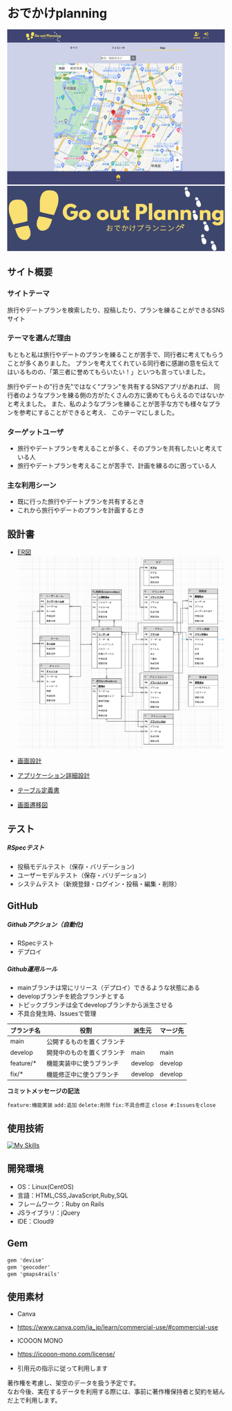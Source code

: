 # おでかけplanning
![Top画像](app/assets/images/top.png)
![ロゴ](app/assets/images/go_out_planning_header_logo.jpg)

## サイト概要

### サイトテーマ
旅行やデートプランを検索したり、投稿したり、プランを練ることができるSNSサイト
​
### テーマを選んだ理由
もともと私は旅行やデートのプランを練ることが苦手で、同行者に考えてもらうことが多くありました。
プランを考えてくれている同行者に感謝の意を伝えてはいるものの、「第三者に誉めてもらいたい！」といつも言っていました。

旅行やデートの"行き先"ではなく"プラン"を共有するSNSアプリがあれば、
同行者のようなプランを練る側の方がたくさんの方に褒めてもらえるのではないかと考えました。
また、私のようなプランを練ることが苦手な方でも様々なプランを参考にすることができると考え、
このテーマにしました。

### ターゲットユーザ
- 旅行やデートプランを考えることが多く、そのプランを共有したいと考えている人</br>
- 旅行やデートプランを考えることが苦手で、計画を練るのに困っている人
​
### 主な利用シーン
- 既に行った旅行やデートプランを共有するとき</br>
- これから旅行やデートのプランを計画するとき
​
## 設計書
- [ER図](https://drive.google.com/file/d/15grhLVoA1iR_CYBgvsUeSlVAfuTyn3RA/view?usp=sharing)</br>
![ER図画像](app/assets/images/ER.png)

- [画面設計](https://drive.google.com/file/d/19TVS05AIfo-sN2PRwYX-TYETVygn0dYe/view?usp=sharing)</br>
- [アプリケーション詳細設計](https://docs.google.com/spreadsheets/d/1p9jUsW6a9UnPhSnJ3AfXj1xXQd-eMaf7PlJjr3T-3lw/edit?usp=sharing)</br>
- [テーブル定義書](https://docs.google.com/spreadsheets/d/1bhWUa6Sghs4GUdHWi-0VtcoirksRVA8r4CJDG-33rck/edit?usp=sharing)</br>
- [画面遷移図](https://www.figma.com/design/te6oY9hhH464bylYuSoaZj/go_out_planning?node-id=0-1&t=4VhfMvfmlsP8mZMi-1)

## テスト
##### RSpecテスト
- 投稿モデルテスト（保存・バリデーション)
- ユーザーモデルテスト（保存・バリデーション)
- システムテスト（新規登録・ログイン・投稿・編集・削除）

## GitHub
##### Githubアクション（自動化)
- RSpecテスト</br>
- デプロイ

##### Github運用ルール
- mainブランチは常にリリース（デプロイ）できるような状態にある
- developブランチを統合ブランチとする
- トピックブランチは全てdevelopブランチから派生させる
- 不具合発生時、Issuesで管理

|ブランチ名      |役割                       |派生元  |マージ先  |
|----------------|---------------------------|--------|----------|
|main            |公開するものを置くブランチ |        |　        |
|develop         |開発中のものを置くブランチ |main    |main      |
|feature/*       |機能実装中に使うブランチ   |develop |develop   |
|fix/*           |機能修正中に使うブランチ   |develop |develop   |

__コミットメッセージの記法__

`feature:機能実装`
`add:追加`
`delete:削除`
`fix:不具合修正`
`close #:Issuesをclose`

## 使用技術
[![My Skills](https://skillicons.dev/icons?i=html,css,bootstrap,ruby,rails,js,aws,git,github)](https://skillicons.dev)

## 開発環境
- OS：Linux(CentOS)
- 言語：HTML,CSS,JavaScript,Ruby,SQL
- フレームワーク：Ruby on Rails
- JSライブラリ：jQuery
- IDE：Cloud9

## Gem

```
gem 'devise'
gem 'geocoder'
gem 'gmaps4rails'
```

## 使用素材

- Canva</br>
- https://www.canva.com/ja_jp/learn/commercial-use/#commercial-use</br>

- ICOOON MONO</br>
- https://icooon-mono.com/license/</br>

- 引用元の指示に従って利用します</br>

著作権を考慮し、架空のデータを扱う予定です。</br>
なお今後、実在するデータを利用する際には、事前に著作権保持者と契約を結んだ上で利用します。
